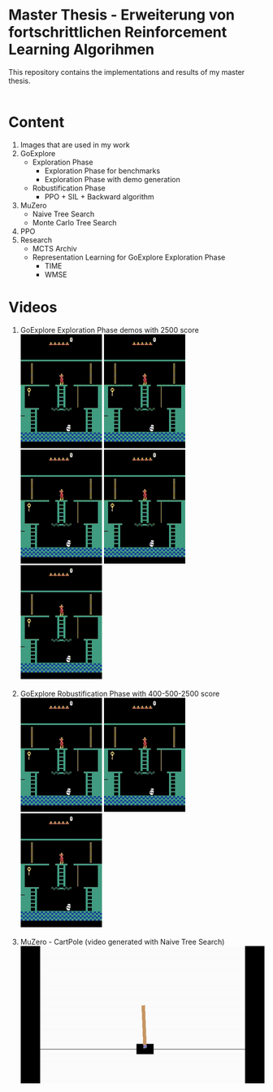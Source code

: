 # Master Thesis - Erweiterung von fortschrittlichen Reinforcement Learning Algorihmen
This repository contains the implementations and results of my master thesis. <br><br>
# Content
1. Images that are used in my work
2. GoExplore
   - Exploration Phase
     - Exploration Phase for benchmarks
     - Exploration Phase with demo generation
   - Robustification Phase
     - PPO + SIL + Backward algorithm
3. MuZero
   - Naive Tree Search
   - Monte Carlo Tree Search
4. PPO
5. Research
   - MCTS Archiv
   - Representation Learning for GoExplore Exploration Phase
     - TIME
     - WMSE

# Videos
1. GoExplore Exploration Phase demos with 2500 score <br>
![1](https://github.com/Hauf3n/master_thesis/blob/main/goexplore/robustification/demos/2500_5_demos/demo0.gif)
![2](https://github.com/Hauf3n/master_thesis/blob/main/goexplore/robustification/demos/2500_5_demos/demo1.gif)
![3](https://github.com/Hauf3n/master_thesis/blob/main/goexplore/robustification/demos/2500_5_demos/demo2.gif)
![4](https://github.com/Hauf3n/master_thesis/blob/main/goexplore/robustification/demos/2500_5_demos/demo3.gif)
![5](https://github.com/Hauf3n/master_thesis/blob/main/goexplore/robustification/demos/2500_5_demos/demo4.gif)<br><br>
2. GoExplore Robustification Phase with 400-500-2500 score <br>
![6](https://github.com/Hauf3n/master_thesis/blob/main/goexplore/robustification/.results/400/5_demos_run_0/400_5_demos.gif)
![8](https://github.com/Hauf3n/master_thesis/blob/main/goexplore/robustification/.results/500/5_demos_run_0/500_5_demos.gif)
![9](https://github.com/Hauf3n/master_thesis/blob/main/goexplore/robustification/.results/2500/5_demos_run_0/2500_5_runs.gif)
<br><br>
3. MuZero - CartPole (video generated with Naive Tree Search)<br>
![7](https://github.com/Hauf3n/MuZero-PyTorch/blob/master/media/cartpole_naive_tree_search.gif)<br><br>
